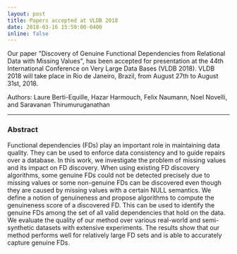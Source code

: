 ```yaml
---
layout: post
title: Papers accepted at VLDB 2018
date: 2018-03-16 15:59:00-0400
inline: false
---
```


Our paper "Discovery of Genuine Functional Dependencies from Relational Data with Missing Values",  has been accepted for presentation at the 44th International Conference on Very Large Data Bases (VLDB 2018). VLDB 2018 will take place in Rio de Janeiro, Brazil, from August 27th to August 31st, 2018.

Authors: Laure Berti-Equille, Hazar Harmouch, Felix Naumann, Noel Novelli, and Saravanan Thirumuruganathan 

***

### Abstract
Functional dependencies (FDs) play an important role in maintaining data quality. They can be used to enforce data consistency and to guide repairs over a database. In this work, we investigate the problem of missing values and its impact on FD discovery. When using existing FD discovery algorithms, some genuine FDs could not be detected precisely due to missing values or some non-genuine FDs can be discovered even though they are caused by missing values with a certain NULL semantics. We define a notion of genuineness and propose algorithms to compute the genuineness score of a discovered FD. This can be used to identify the genuine FDs among the set of all valid dependencies that hold on the data. We evaluate the quality of our method over various real-world and semi-synthetic datasets with extensive experiments. The results show that our method performs well for relatively large FD sets and is able to accurately capture genuine FDs.